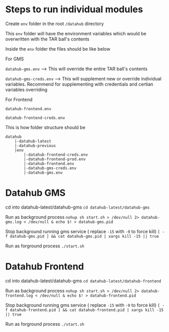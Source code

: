# Steps to run individual modules

Create `env` folder in the root `/datahub` directory

This `env` folder will have the environment variables which would be overwritten with the TAR ball's contents

Inside the `env` folder the files should be like below

For GMS

`datahub-gms.env` --> This will override the entire TAR ball's  contents

`datahub-gms-creds.env` --> This will supplement new or override individual variables. Recommend for supplementing with credentials and certian variables overriding

For Frontend

`datahub-frontend.env`

`datahub-frontend-creds.env`

This is how folder structure should be

    datahub
        |-datahub-latest
        |-datahub-previous
        |env
            |-datahub-frontend-creds.env
            |-datahub-frontend-prod.env
            |-datahub-frontend.env
            |-datahub-gms-creds.env
            |-datahub-gms.env

# Datahub GMS
cd into datahub-latest/datahub-gms
`cd datahub-latest/datahub-gms`

Run as background process
`nohup sh start.sh > /dev/null 2> datahub-gms.log < /dev/null & echo $! > datahub-gms.pid`

Stop  background running gms service ( replace `-15` with `-9` to force kill)
`[ -f datahub-gms.pid ] && cat datahub-gms.pid | xargs kill -15 || true`

Run as forground process
`./start.sh`

# Datahub Frontend
cd into datahub-latest/datahub-gms
`cd datahub-latest/datahub-frontend`

Run as background process
`nohup sh start.sh > /dev/null 2> datahub-frontend.log < /dev/null & echo $! > datahub-frontend.pid`

Stop  background running gms service ( replace `-15` with `-9` to force kill)
`[ -f datahub-frontend.pid ] && cat datahub-frontend.pid | xargs kill -15 || true`

Run as forground process
`./start.sh`
